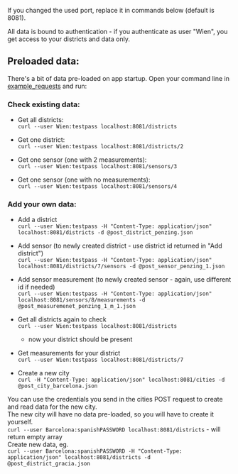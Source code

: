 If you changed the used port, replace it in commands below (default is 8081).

All data is bound to authentication - if you authenticate as user "Wien", you get access to your districts and data only.

## Preloaded data:
There's a bit of data pre-loaded on app startup. Open your command line in [example_requests](example_requests) and run:
### Check existing data:
- Get all districts:  
`curl --user Wien:testpass localhost:8081/districts`

- Get one district:  
`curl --user Wien:testpass localhost:8081/districts/2`

- Get one sensor (one with 2 measurements):  
`curl --user Wien:testpass localhost:8081/sensors/3`

- Get one sensor (one with no measurements):  
`curl --user Wien:testpass localhost:8081/sensors/4`

### Add your own data:
- Add a district  
`curl --user Wien:testpass -H "Content-Type: application/json" localhost:8081/districts -d @post_district_penzing.json`

- Add sensor (to newly created district - use district id returned in "Add district")  
`curl --user Wien:testpass -H "Content-Type: application/json" localhost:8081/districts/7/sensors -d @post_sensor_penzing_1.json`

- Add sensor measurement (to newly created sensor - again, use different id if needed)  
`curl --user Wien:testpass -H "Content-Type: application/json" localhost:8081/sensors/8/measurements -d @post_measuremenet_penzing_1_m_1.json`

- Get all districts again to check  
`curl --user Wien:testpass localhost:8081/districts`
  - now your district should be present

- Get measurements for your district  
`curl --user Wien:testpass localhost:8081/districts/7`

- Create a new city  
`curl -H "Content-Type: application/json" localhost:8081/cities -d @post_city_barcelona.json`

You can use the credentials you send in the cities POST request to create and read data for the new city.  
The new city will have no data pre-loaded, so you will have to create it yourself.    
`curl --user Barcelona:spanishPASSWORD localhost:8081/districts` - will return empty array  
Create new data, eg.  
`curl --user Barcelona:spanishPASSWORD -H "Content-Type: application/json" localhost:8081/districts -d @post_district_gracia.json`